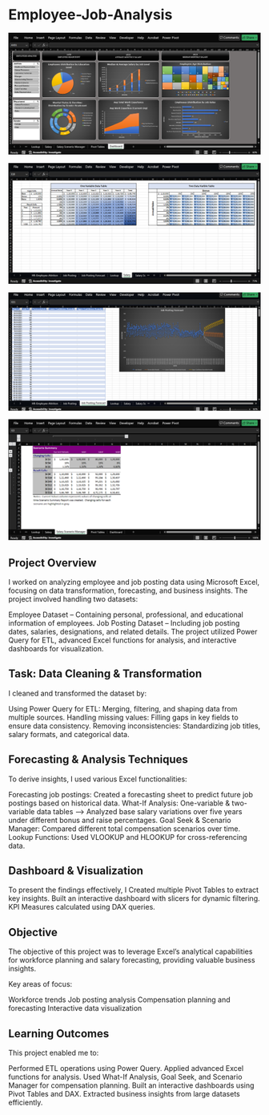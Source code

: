 # Employee-Job-Analysis

![](https://github.com/sirajsaifi/Employee-Job-Analysis/blob/main/dashboardSS.png)

![](https://github.com/sirajsaifi/Employee-Job-Analysis/blob/main/dataVariabless.png)

![](https://github.com/sirajsaifi/Employee-Job-Analysis/blob/main/forecastingss.png)

![](https://github.com/sirajsaifi/Employee-Job-Analysis/blob/main/scenerioManagerss.png)

## **Project Overview**
I worked on analyzing employee and job posting data using Microsoft Excel, focusing on data transformation, forecasting, and business insights. The project involved handling two datasets:

Employee Dataset – Containing personal, professional, and educational information of employees.
Job Posting Dataset – Including job posting dates, salaries, designations, and related details.
The project utilized Power Query for ETL, advanced Excel functions for analysis, and interactive dashboards for visualization.

## **Task: Data Cleaning & Transformation**
I cleaned and transformed the dataset by:

Using Power Query for ETL: Merging, filtering, and shaping data from multiple sources.
Handling missing values: Filling gaps in key fields to ensure data consistency.
Removing inconsistencies: Standardizing job titles, salary formats, and categorical data.

## **Forecasting & Analysis Techniques**
To derive insights, I used various Excel functionalities:

Forecasting job postings: Created a forecasting sheet to predict future job postings based on historical data.
What-If Analysis: One-variable & two-variable data tables --> Analyzed base salary variations over five years under different bonus and raise percentages.
Goal Seek & Scenario Manager: Compared different total compensation scenarios over time.
Lookup Functions: Used VLOOKUP and HLOOKUP for cross-referencing data.

## **Dashboard & Visualization**
To present the findings effectively, I
Created multiple Pivot Tables to extract key insights.
Built an interactive dashboard with
slicers for dynamic filtering.
KPI Measures calculated using DAX queries.

## **Objective**
The objective of this project was to leverage Excel’s analytical capabilities for workforce planning and salary forecasting, providing valuable business insights.

Key areas of focus:

Workforce trends
Job posting analysis
Compensation planning and forecasting
Interactive data visualization

## **Learning Outcomes**
This project enabled me to:

Performed ETL operations using Power Query.
Applied advanced Excel functions for analysis.
Used What-If Analysis, Goal Seek, and Scenario Manager for compensation planning.
Built an interactive dashboards using Pivot Tables and DAX.
Extracted business insights from large datasets efficiently.
